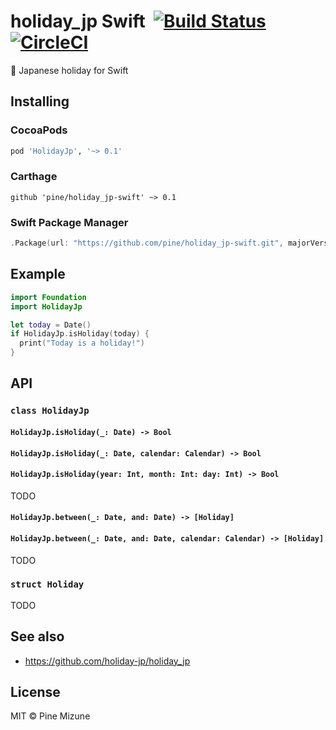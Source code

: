 # holiday_jp Swift &nbsp;[![Build Status](https://travis-ci.org/pine/holiday_jp-swift.svg?branch=master)](https://travis-ci.org/pine/holiday_jp-swift) [![CircleCI](https://circleci.com/gh/pine/holiday_jp-swift/tree/master.svg?style=shield)](https://circleci.com/gh/pine/holiday_jp-swift/tree/master)

:crossed_flags: Japanese holiday for Swift

## Installing
### CocoaPods

```ruby
pod 'HolidayJp', '~> 0.1'
```

### Carthage

```
github 'pine/holiday_jp-swift' ~> 0.1
```

### Swift Package Manager

```swift
.Package(url: "https://github.com/pine/holiday_jp-swift.git", majorVersion: 0, minor: 1),
```

## Example

```swift
import Foundation
import HolidayJp

let today = Date()
if HolidayJp.isHoliday(today) {
  print("Today is a holiday!")
}
```

## API
### `class HolidayJp`
#### `HolidayJp.isHoliday(_: Date) -> Bool`
#### `HolidayJp.isHoliday(_: Date, calendar: Calendar) -> Bool`
#### `HolidayJp.isHoliday(year: Int, month: Int: day: Int) -> Bool`
TODO

#### `HolidayJp.between(_: Date, and: Date) -> [Holiday]`
#### `HolidayJp.between(_: Date, and: Date, calendar: Calendar) -> [Holiday]`
TODO

### `struct Holiday`
TODO

## See also
- https://github.com/holiday-jp/holiday_jp

## License
MIT &copy; Pine Mizune

